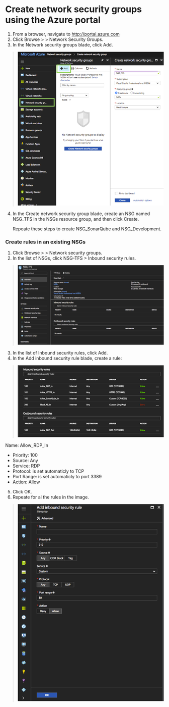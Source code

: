# Create network security groups using the Azure portal

1. From a browser, navigate to http://portal.azure.com 
2. Click Browse > > Network Security Groups.
3. In the Network security groups blade, click Add.
> <img src="/Images/08-SNG/01-CreateNSG.png" width="600"/> 
4. In the Create network security group blade, create an NSG named NSG_TFS in the NSGs resource group, and then click Create.

      Repeate these steps to create NSG_SonarQube and NSG_Development.
      
### Create rules in an existing NSGs

1. Click Browse > > Network security groups.
2. In the list of NSGs, click NSG-TFS > Inbound security rules.
> <img src="/Images/08-SNG/02-CreateNSG.png" width="600"/> 
3. In the list of Inbound security rules, click Add.
4. In the Add inbound security rule blade, create a rule:
> <img src="/Images/08-SNG/03-CreateNSG.png" width="600"/> 
Name: Allow_RDP_In 
- Priority:  100 
- Source: Any
- Service: RDP
- Protocol: is set automaticly to TCP
- Port Range: is set automaticly to port 3389
- Action: Allow

5. Click OK.
6. Repeate for al the rules in the image.
> <img src="/Images/08-SNG/04-CreateNSG.png" width="600"/> 


